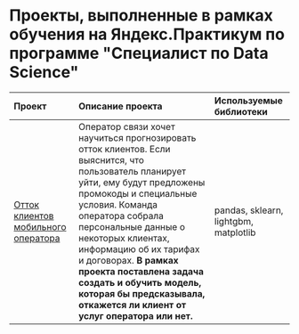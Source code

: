 # Проекты, выполненные в рамках обучения на Яндекс.Практикум по программе "Специалист по Data Science"

| Проект | Описание проекта | Используемые библиотеки |
| :-------------------- | :--------------------- |:----------------------------|
| [Отток клиентов мобильного оператора](customer_churn/README.md) | Оператор связи хочет научиться прогнозировать отток клиентов. Если выяснится, что пользователь планирует уйти, ему будут предложены промокоды и специальные условия. Команда оператора собрала персональные данные о некоторых клиентах, информацию об их тарифах и договорах. **В рамках проекта поставлена задача создать и обучить модель, которая бы предсказывала, откажется ли клиент от услуг оператора или нет.** | pandas, sklearn, lightgbm, matplotlib |
